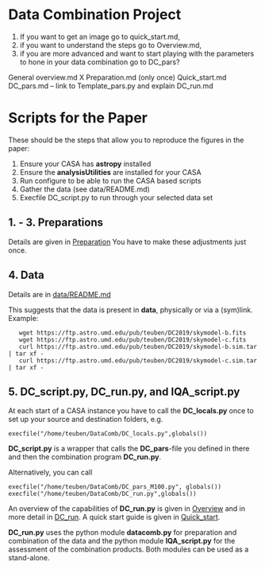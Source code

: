 # Data Combination Project

1. If you want to get an image go to quick_start.md,
2. if you want to understand the steps go to Overview.md,
3. if you are more advanced and want to start playing with the parameters to hone in your data combination go to DC_pars?

General overview.md
X Preparation.md (only once)
Quick_start.md
DC_pars.md – link to Template_pars.py and explain
DC_run.md










# Scripts for the Paper

These should be the steps that allow you to reproduce the
figures in the paper:

1. Ensure your CASA has **astropy** installed
2. Ensure the **analysisUtilities** are installed for your CASA
3. Run configure to be able to run the CASA based scripts
4. Gather the data (see data/README.md)
5. Execfile DC_script.py to run through your selected data set


   
## 1. - 3. Preparations
Details are given in [Preparation](https://github.com/teuben/DataComb/blob/master/Preparation.md)
You have to make these adjustments just once.


## 4. Data

Details are in [data/README.md](data/README.md)

This suggests that the data is present in **data**, physically or via
a (sym)link.   Example:


       wget https://ftp.astro.umd.edu/pub/teuben/DC2019/skymodel-b.fits 
       wget https://ftp.astro.umd.edu/pub/teuben/DC2019/skymodel-c.fits
       curl https://ftp.astro.umd.edu/pub/teuben/DC2019/skymodel-b.sim.tar | tar xf -
       curl https://ftp.astro.umd.edu/pub/teuben/DC2019/skymodel-c.sim.tar | tar xf -


## 5. DC_script.py, DC_run.py, and IQA_script.py

At each start of a CASA instance you have to call the **DC_locals.py**
once to set up your source and destination folders, e.g.

    execfile("/home/teuben/DataComb/DC_locals.py",globals())

**DC_script.py** is a wrapper that calls the **DC_pars**-file you
  defined in there and then the combination program **DC_run.py**.

Alternatively, you can call

	execfile("/home/teuben/DataComb/DC_pars_M100.py", globals()) 
	execfile("/home/teuben/DataComb/DC_run.py",globals())

An overview of the capabilities of **DC_run.py** is given in [Overview](Overview.md) 
and in more detail in [DC_run](DC_run.md).
A quick start guide is given in	[Quick_start](Quick_start.md).

**DC_run.py** uses the python module **datacomb.py** for preparation and combination 
of the data and the python module **IQA_script.py** for the assessment of the combination products. 
Both modules can be used as a stand-alone.



